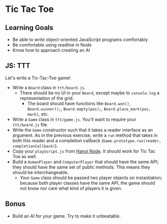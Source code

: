 # Tic Tac Toe

## Learning Goals

+ Be able to write object-oriented JavaScript programs comfortably
+ Be comfortable using readline in Node
+ Know how to approach creating an AI

## JS: TTT

Let's write a Tic-Tac-Toe game!

* Write a `Board` class in `ttt/board.js`.
  * There should be no UI in your `Board`, except maybe to
    `console.log` a representation of the grid.
    * The board should have functions like `Board.won()`, `Board.winner();`, `Board.empty(pos);`, `Board.place_mark(pos, mark)`, etc.
* Write a `Game` class in `ttt/game.js`. You'll want to require your
`ttt/board.js` file. 
* Write the `Game` constructor such that it takes a reader interface as an 
argument. As in the previous exercise, write a `run` method that takes in both
this reader and a completion callback (`Game.prototype.run(reader, 
completionCallback)`).
* Copy your `playScript.js` from [Hanoi Node][node-ttt]. It should work for Tic Tac Toe as well.
* Build a `HumanPlayer` and `ComputerPlayer` that should have the same API;
  they should have the same set of public methods. This means they
  should be interchangeable.
    * Your `Game` class should be passed two player objects on
      instantiation; because both player classes have the same API,
      the game should not know nor care what kind of players it is
      given.
   
## Bonus
* Build an AI for your game. Try to make it unbeatable.

[node-ttt]:  https://assets.aaonline.io/fullstack/javascript/projects/ttt_node/solution.zip
